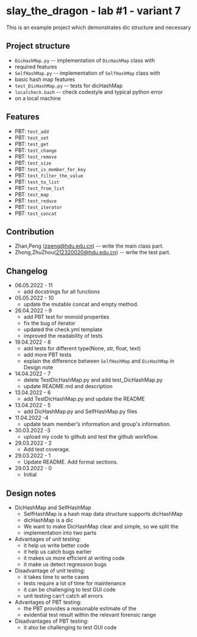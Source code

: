 # slay_the_dragon - lab #1 - variant 7

This is an example project which demonstrates dic structure and necessary

## Project structure

- `DicHashMap.py` -- implementation of `DicHashMap` class with
- required features
- `SelfHashMap.py` -- implementation of `SelfHashMap` class with
- basic hash map features
- `test_DicHashMap.py` -- tests for dicHashMap
- `localcheck.bash` -- check codestyle and typical python error
- on a local machine

## Features

- PBT: `test_add`
- PBT: `test_set`
- PBT: `test_get`
- PBT: `test_change`
- PBT: `test_remove`
- PBT: `test_size`
- PBT: `test_is_member_for_key`
- PBT: `test_filter_the_value`
- PBT: `test_to_list`
- PBT: `test_from_list`
- PBT: `test_map`
- PBT: `test_reduce`
- PBT: `test_iterator`
- PBT: `test_concat`

## Contribution

- Zhan,Peng (zpeng@hdu.edu.cn) -- write the main class part.
- Zhong,ZhuZhou(212320020@hdu.edu.cn) -- write the test part.

## Changelog

- 06.05.2022 - 11
  - add docstrings for all functions 
- 05.05.2022 - 10
  - update the mutable concat and empty method.
- 26.04.2022 - 9
  - add PBT test for monoid properties
  - fix the bug of iterator
  - updated the check.yml template
  - improved the readability of tests
- 19.04.2022 - 8
  - add tests for different type(None, str, float, text)
  - add more PBT tests
  - explain the difference between `SelfHashMap` and `DicHashMap` in Design note
- 14.04.2022 - 7
  - delete TestDicHashMap.py and add test_DicHashMap.py
  - update README.md and description
- 13.04.2022 - 6
  - add TestDicHashMap.py and update the README
- 13.04.2022 - 5
  - add DicHashMap.py and SelfHashMap.py files
- 11.04.2022 -4
  - update team member's information and group's information.
- 30.03.2022 -3
  - upload my code to github and test the github workflow.
- 29.03.2022 - 2
  - Add test coverage.
- 29.03.2022 - 1
  - Update README. Add formal sections.
- 29.03.2022 - 0
  - Initial

## Design notes

- DicHashMap and SelfHashMap
  - SelfHashMap is a hash map data structure supports dicHashMap
  - dicHashMap is a dic
  - We want to make DicHashMap clear and simple, so we split the
  - implementation into two parts
- Advantages of unit testing:
  - it help us write better code
  - it help us catch bugs earlier
  - it makes us more efficient at writing code
  - it make us detect regression bugs
- Disadvantage of unit testing:
  - it takes time to write cases
  - tests require a lot of time for maintenance
  - it can be challenging to test GUI code
  - unit testing can't catch all errors
- Advantages of PBT testing:
  - the PBT provides a reasonable estimate of the
  - evidential test result within the relevant forensic range
- Disadvantages of PBT testing:
  - it also be challenging to test GUI code
